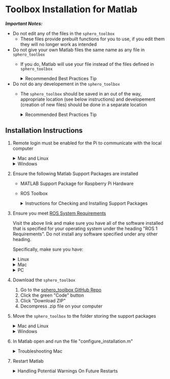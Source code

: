 # Toolbox Installation for Matlab 

***Important Notes:***
* Do not edit any of the files in the `sphero_toolbox`
    * These files provide prebuilt functions for you to use, if you edit them they will no longer work as intended
* Do not give your own Matlab files the same name as any file in `sphero_toolbox`
    * If you do, Matlab will use your file instead of the files defined in `sphero_toolbox`
      <details>
      <summary>Recommended Best Practices Tip</summary>
  
      Before naming a file, check to make sure a file with that name does not already exist in Matlab's environment. We can check for the existance of a file/function called `hello_world` by running the command `which hello_world`. If any result other than "'hello_world' not found." is displayed then the file/function already exists and you should choose a different name.
      </details>
* Do not do any developement in the `sphero_toolbox`
    * The `sphero_toolbox` should be saved in an out of the way, appropriate location (see below instructions) and developement (creation of new files) should be done in a separate location
      <details>
      <summary>Recommended Best Practices Tip</summary>
  
      "You live in the house that you keep" is a quote I first heard from one of my college professors and it has stuck with me and saved me from a lot of pain and suffering over the years. Simply put, a small amount of routine maintanance keeps you from being so cluttered you have a hard time being productive or from having to dedicate a whole weekend to stuff like cleaning up 10,000 unread emails...  We should take this same approach when managing the files we create for classes. Below is an example structure that I use and recommend. 
      ```
      - Home
          - Classes
              - EF230
                  - Projects
                      - Data_Analysis
                      - Exploring_Exoplanets
                  - Homework
                      - Homework_1
                          - problem_1.m
                          - problem_2.m
                      - Homework_2
                  - Quiz_Prep
              - MATH241
              - ECON213
      ```
      </details>

## Installation Instructions
1. Remote login must be enabled for the Pi to communicate with the local computer
      <details>
      <summary>Mac and Linux</summary>
  
      1. Open "System Preferences"
      2. Select "Sharing"
      3. Check on the "Remote Login" button
      </details>
   
      <details>
      <summary>Windows</summary>
  
      [Instructions for enabling remote login on Windows 10](https://www.windowscentral.com/how-use-remove-desktop-app-connect-pc-windows-10-0)
      </details>
2. Ensure the following Matlab Support Packages are installed
    * MATLAB Support Package for Raspberry Pi Hardware
    * ROS Toolbox
      <details>
      <summary>Instructions for Checking and Installing Support Packages</summary>
  
      1. In Matlab, click on the "Home" tab
      2. Click on the 3 stacked cubes icon above "Add-Ons"
      3. Search for the support package of interest
          * You will either see that it is installed, or you can click on it to install it
      </details>
3. Ensure you meet [ROS System Requirements](https://www.mathworks.com/help/ros/gs/ros-system-requirements.html)

   Visit the above link and make sure you have all of the software installed that is specified for your operating system under the heading "ROS 1 Requirements". Do not install any software specified under any other heading.
   
   Specifically, make sure you have:
      
   <details>
   <summary>Linux</summary>
   
      
   * [Python](https://www.python.org/download/releases/2.7/) version 2.7
   
      This should come already installed on your system. To ensure that it is, execute the command `!python --version` in the MATLAB command window. You should see an output similar to "Python 2.7.XX".
   
      If something is wrong and you do not have Python 2.7 you can follow [this tutorial](https://tecadmin.net/install-python-2-7-on-ubuntu-and-linuxmint/) to install Python 2.7. During installation, if you are asked if you want to add Python to your path, indicate yes. 

   * [CMake](https://cmake.org/download/) version 3.15.5 or higher. 
   
      You can check to see if you already satisfy this requirement by executing the command `!cmake --version` in MATLAB's command window. 
   
      If you need to install CMake, use the above link to download and run the .sh file listed beside "Linux x86_64". During installation, if you are asked if you want to add CMake to your path, indicate yes.
   
   * [GNU Compiler Collection (GCC)](https://gcc.gnu.org/) version 6.3+
   
      You can check to see if you already satisfy this requirement by executing the command `!gcc --version` in MATLAB's command window.
   
      If you need to install gcc you can follow [this tutorial](https://linuxize.com/post/how-to-install-gcc-compiler-on-ubuntu-18-04/) to install it. During installation, if you are asked if you want to add Python to your path, indicate yes. 
   </details>
   <details>
   <summary>Mac</summary>
   
   * [Python](https://www.python.org/download/releases/2.7/) version 2.7
   
      This should come already installed on your system. To ensure that it is, execute the command `!python --version` in the MATLAB command window. You should see an output similar to "Python 2.7.XX".
   
      If something is wrong and you do not have Python 2.7 you can download and install it from [Python's website](https://www.python.org/downloads/release/python-2718/). During installation, if you are asked if you want to add Python to your path, indicate yes. 

   * [CMake](https://cmake.org/download/) version 3.15.5 or higher. 
   
      You can check to see if you already satisfy this requirement by executing the command `!cmake --version` in MATLAB's command window. 
   
      If you need to install CMake, use the above link to download and run the .dmg file listed beside "macOS 10.13 or later". During installation, if you are asked if you want to add CMake to your path, indicate yes.
   
   * Download and install Xcode from the AppStore
   </details>

   <details>
   <summary>PC</summary>
   
   * [Python](https://www.python.org/download/releases/2.7/) version 2.7
   
      To check that it is installed, execute the command `!python --version` in the MATLAB command window. You should see an output similar to "Python 2.7.XX". If you do not have any output, then you need to follow [this tutorial](https://www.pythontutorial.net/getting-started/install-python/) to install Python 2.7. Make sure when selecting which version of Python to download that you download a version that starts with 2.7. The latest 2.7 version is [Python 2.7.18](https://www.python.org/downloads/release/python-2718/). During installation, if you are asked if you want to add Python to your path, indicate yes. 
   
   * [CMake](https://cmake.org/download/) version 3.15.5 or higher. 
   
      You can check to see if you already satisfy this requirement by executing the command `!cmake --version` in MATLAB's command window. 
   
      If you need to install CMake, use the above link to download and run the .msi file listed beside "Windows x64 Installer". During installation, if you are asked if you want to add CMake to your path, indicate yes.
   
   * Download and install [Visual Studio](https://www.mathworks.com/matlabcentral/answers/443349-how-do-i-install-visual-studio-2017-or-2019-for-use-with-matlab-simulink) 2017 or 2019.
   
      While running the installer for Visual Studio, make sure that the "Desktop development with C++" workload is selected.
   </details>
4. Download the `sphero_toolbox`

   1. Go to the [sphero_toolbox GitHub Repo](https://github.com/JoshFagan/sphero_toolbox)
   2. Click the green "Code" button
   3. Click "Download ZIP"
   4. Decompress .zip file on your computer

6. Move the `sphero_toolbox` to the folder storing the support packages
      <details>
      <summary>Mac and Linux</summary>
  
      * The location is "/Users/<user\>/Documents/MATLAB" (where `<user>` is your user name on the computer)
      * So you should have "/Users/<user\>/Documents/MATLAB/sphero_toolbox"
      </details>
   
      <details>
      <summary>Windows</summary>
  
      * The location is "C:\ProgramData\MATLAB"
      * So you should have "C:\ProgramData\MATLAB\sphero_toolbox"
      </details>
6. In Matlab open and run the file "configure_installation.m"
      <details>
      <summary>Troubleshooting Mac</summary>
  
      If you get an error that states:
      > Could not find CMake in your system. Please install CMake version 3.15.5 or higher and rerun the command.
         
      Check that CMake is installed on your computer by opening the `Terminal` application and executing the following command:
      ```
      which cmake
      ```
      If there is no output then you do not have CMake installed and you need to follow the instructions to do that. 
      If you do have output, it usually means MATLAB's system path and your computer's system path are different.
      To fix this, perform the following steps:
      1. In the `Terminal` application, execute the command 
         
         `printf "\nsetenv('PATH', [getenv('PATH') '$PATH'])\n\n"`
      2. Paste and run the resulting output in the MATLAB command window
      3. Rerun the configuration script
      </details>
7. Restart Matlab
      <details>
      <summary>Handling Potential Warnings On Future Restarts</summary>
        
      When you restart Matlab you may recieve a warning message that states something along the lines of
      > Warning: Name is nonexistent or not a directory:
      > /private/var/folders/h4/gq3470kn2194b1jl62ws_s3h0000gn/T/Editor_vxdxq 
      
      Here is a simple fix for this:
      1. In Matlab, click the "Home" tab
      2. Click the button "Set Path" (it's icon looks like a folder ontop of another folder)
      3. Click the name of the offending folder/item
      4. Click "Remove"
      5. Click "Save"
      6. Click "Colse"
      </details>
